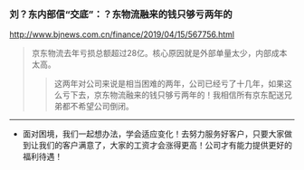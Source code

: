 ### 刘？东内部信“交底”：？东物流融来的钱只够亏两年的
http://www.bjnews.com.cn/finance/2019/04/15/567756.html
>京东物流去年亏损总额超过28亿。核心原因就是外部单量太少，内部成本太高。
>>这两年对公司来说是相当困难的两年，公司已经亏了十几年，如果这么亏下去，京东物流融来的钱只够亏两年的！我相信所有京东配送兄弟都不希望公司倒闭。
---
- 面对困境，我们一起想办法，学会适应变化！去努力服务好客户，只要大家做到让我们的客户满意了，大家的工资才会涨得更高！公司才有能力提供更好的福利待遇！